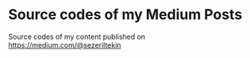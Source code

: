 # Source codes of my Medium Posts
Source codes of my content published on https://medium.com/@sezeriltekin


